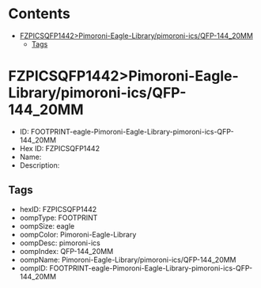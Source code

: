 



Contents
========

* [FZPICSQFP1442>Pimoroni-Eagle-Library/pimoroni-ics/QFP-144_20MM](#fzpicsqfp1442pimoroni-eagle-librarypimoroni-icsqfp-144_20mm)
	* [Tags](#tags)

# FZPICSQFP1442>Pimoroni-Eagle-Library/pimoroni-ics/QFP-144_20MM

- ID: FOOTPRINT-eagle-Pimoroni-Eagle-Library-pimoroni-ics-QFP-144_20MM
- Hex ID: FZPICSQFP1442
- Name: 
- Description: 

## Tags

- hexID: FZPICSQFP1442
- oompType: FOOTPRINT
- oompSize: eagle
- oompColor: Pimoroni-Eagle-Library
- oompDesc: pimoroni-ics
- oompIndex: QFP-144_20MM
- oompName: Pimoroni-Eagle-Library/pimoroni-ics/QFP-144_20MM
- oompID: FOOTPRINT-eagle-Pimoroni-Eagle-Library-pimoroni-ics-QFP-144_20MM
